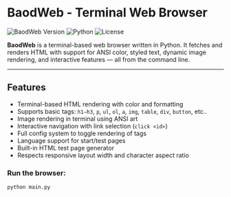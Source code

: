 # BaodWeb - Terminal Web Browser

![BaodWeb Version](https://img.shields.io/badge/BaodWeb-v1.2.4-blue.svg)
![Python](https://img.shields.io/badge/python-3.11+-brightgreen)
![License](https://img.shields.io/badge/license-MIT-lightgrey)


**BaodWeb** is a terminal-based web browser written in Python. It fetches and renders HTML with support for ANSI color, styled text, dynamic image rendering, and interactive features — all from the command line.

---

## Features

- Terminal-based HTML rendering with color and formatting
- Supports basic tags: `h1–h3`, `p`, `ul`, `ol`, `a`, `img`, `table`, `div`, `button`, etc..
- Image rendering in terminal using ANSI art
- Interactive navigation with link selection (`click <id>`)
- Full config system to toggle rendering of tags
- Language support for start/test pages
- Built-in HTML test page generator
- Respects responsive layout width and character aspect ratio

### Run the browser:

```bash
python main.py

